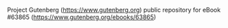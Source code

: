 Project Gutenberg (https://www.gutenberg.org) public repository for
eBook #63865 (https://www.gutenberg.org/ebooks/63865)
